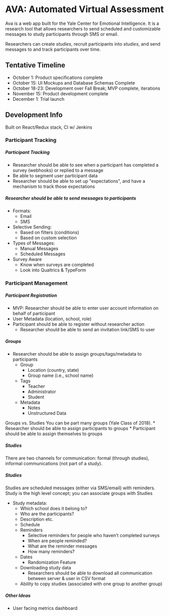 # AVA: Automated Virtual Assessment

Ava is a web app built for the Yale Center for Emotional Intelligence. It is a research tool that allows researchers to send scheduled and customizable messages to study participants through SMS or email.

Researchers can create *studies*, recruit participants into *studies*, and send messages to and track participants over time.

## Tentative Timeline
* October 1: Product specifications complete
* October 15: UI Mockups and Database Schemas Complete
* October 18-23: Development over Fall Break; MVP complete, iterations
* November 15: Product development complete
* December 1: Trial launch

## Development Info
Built on React/Redux stack, CI w/ Jenkins


### Participant Tracking
##### Participant Tracking
* Researcher should be able to see when a participant has completed a survey (webhooks) or replied to a message
* Be able to segment user participant data
* Researcher should be able to set up "expectations", and have a mechanism to track those expectations

##### Researcher should be able to send messages to participants
* Formats:
	* Email
	* SMS
* Selective Sending:
	* Based on filters (conditions)
	* Based on custom selection
* Types of Messages:
	* Manual Messages
	* Scheduled Messages
* Survey Aware
	* Know when surveys are completed
	* Look into Qualtrics & TypeForm

### Participant Management
##### Participant Registration
* MVP: Researcher should be able to enter user account information on behalf of participant
* User Metadata (location, school, role)
* Participant should be able to register without researcher action
	* Researcher should be able to send an invitation link/SMS to user

##### Groups
* Researcher should be able to assign groups/tags/metadata to participants
	* Group
		* Location (country, state)
		* Group name (i.e., school name)
	* Tags
		* Teacher
		* Administrator
		* Student
	* Metadata
		* Notes
		* Unstructured Data

Groups vs. Studies You can be part many groups (Yale Class of 2018).
	* Researcher should be able to assign participants to groups
	* Participant should be able to assign themselves to groups

##### Studies
There are two channels for communication: formal (through studies), informal communications (not part of a study).

##### Studies
Studies are scheduled messages (either via SMS/email) with reminders. Study is the high level concept; you can associate groups with Studies
* Study metadata:
	* Which school does it belong to?
	* Who are the participants?
	* Description etc.
	* Schedule
	* Reminders
		* Selective reminders for people who haven’t completed surveys
		* When are people reminded?
		* What are the reminder messages
		* How many reminders?
	* Dates
		* Randomization Feature
	* Downloading study data
		* Researchers should be able to download all communication between server & user in CSV format
	* Ability to copy studies (associated with one group to another group)

##### Other Ideas
* User facing metrics dashboard

